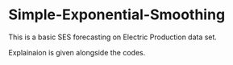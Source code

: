 # Simple-Exponential-Smoothing
This is a basic SES forecasting on Electric Production data set.

Explainaion is given alongside the codes.

